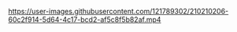 

https://user-images.githubusercontent.com/121789302/210210206-60c2f914-5d64-4c17-bcd2-af5c8f5b82af.mp4

